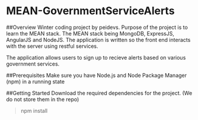 MEAN-GovernmentServiceAlerts
============================

##Overview
Winter coding project by peidevs. Purpose of the project is to learn the MEAN stack. The MEAN stack being MongoDB, ExpressJS, AngularJS and NodeJS. The application is written so the front end interacts with the server using restful services.

The application allows users to sign up to recieve alerts based on various government services.

##Prerequisites
Make sure you have Node.js and Node Package Manager (npm) in a running state

##Getting Started
Download the required dependencies for the project. (We do not store them in the repo)
> npm install



